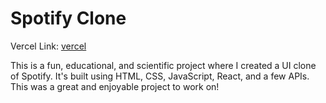 # Spotify Clone
Vercel Link: [vercel](https://vercellatertobedeleted.vercel.app/)

This is a fun, educational, and scientific project where I created a UI clone of Spotify. It's built using HTML, CSS, JavaScript, React, and a few APIs. This was a great and enjoyable project to work on!
